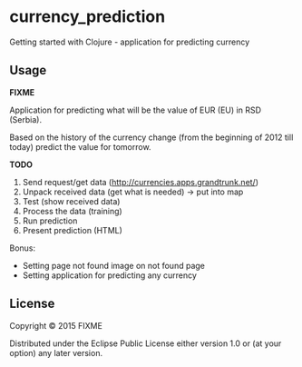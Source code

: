 # currency_prediction

Getting started with Clojure - application for predicting currency

## Usage

**FIXME**

Application for predicting what will be the value of EUR (EU) in RSD (Serbia).

Based on the history of the currency change (from the beginning of 2012 till today) predict the value for tomorrow.

**TODO**

1. Send request/get data (http://currencies.apps.grandtrunk.net/)
2. Unpack received data (get what is needed) -> put into map
3. Test (show received data)
4. Process the data (training)
5. Run prediction
6. Present prediction (HTML)

Bonus:
- Setting page not found image on not found page
- Setting application for predicting any currency


## License

Copyright © 2015 FIXME

Distributed under the Eclipse Public License either version 1.0 or (at
your option) any later version.
